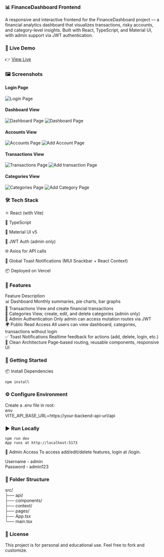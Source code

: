 ### 📊 FinanceDashboard Frontend

A responsive and interactive frontend for the FinanceDashboard project — a financial analytics dashboard that visualizes transactions, risky accounts, and category-level insights. Built with React, TypeScript, and Material UI, with admin support via JWT authentication.

### 🚀 Live Demo

👉 [View Live](https://fin-sight-frontend.vercel.app/)  
<!-- 🔐 Admin login enabled (read-only view for public users) -->

### 🖼️ Screenshots

#### Login Page

![Login Page](screenshots/loginPage.png)

#### Dashboard View

![Dashboard Page](screenshots/dashboard1.png)
![Dashboard Page](screenshots/dashboard2.png)

#### Accounts View

![Accounts Page](screenshots/accounts.png)
![Add Account Page](screenshots/addAccount.png)

#### Transactions View

![Transactions Page](screenshots/transactions.png)
![Add transaction Page](screenshots/addTransaction.png)

#### Categories View

![Categories Page](screenshots/categories.png)
![Add Category Page](screenshots/addCategory.png)

### 🛠️ Tech Stack

⚛️ React (with Vite)

🔡 TypeScript

🎨 Material UI v5

🔐 JWT Auth (admin only)

🌐 Axios for API calls

🔔 Global Toast Notifications (MUI Snackbar + React Context)

📦 Deployed on Vercel

### 📁 Features

Feature Description  
📊 Dashboard Monthly summaries, pie charts, bar graphs  
🧾 Transactions View and create financial transactions  
📂 Categories View, create, edit, and delete categories (admin only)  
🔐 Admin Authentication Only admin can access mutation routes via JWT  
🌍 Public Read Access All users can view dashboard, categories, transactions without login  
✅ Toast Notifications Realtime feedback for actions (add, delete, login, etc.)  
🧠 Clean Architecture Page-based routing, reusable components, responsive UI

### 🔧 Getting Started

📦 Install Dependencies

```
npm install
```

### ⚙️ Configure Environment

Create a .env file in root:  
env  
VITE_API_BASE_URL=https://your-backend-api-url/api

### ▶️ Run Locally

```
npm run dev
App runs at http://localhost:5173
```

🔐 Admin Access
To access add/edit/delete features, login at /login.

Username - admin  
Password -
admin123

### 📂 Folder Structure

src/  
├── api/  
├── components/  
├── context/  
├── pages/  
├── App.tsx  
└── main.tsx

### 🧾 License

This project is for personal and educational use. Feel free to fork and customize.
